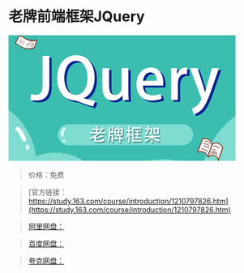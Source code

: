 # 老牌前端框架JQuery

![img](../../../assets/study163/free/b9941d5bb64147c6af9a289c59c0a1a9.jpg)

> 价格：免费

> [官方链接：https://study.163.com/course/introduction/1210797826.htm](https://study.163.com/course/introduction/1210797826.htm)

> [阿里网盘：]()

> [百度网盘：]()

> [夸克网盘：]()
